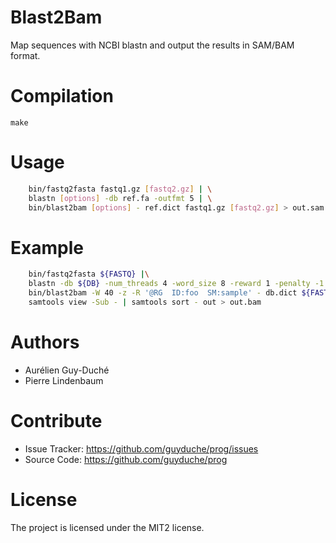 # Blast2Bam

Map sequences with NCBI blastn and output the results in SAM/BAM format.


# Compilation

```
make
```

# Usage

```bash
	bin/fastq2fasta fastq1.gz [fastq2.gz] | \
	blastn [options] -db ref.fa -outfmt 5 | \
	bin/blast2bam [options] - ref.dict fastq1.gz [fastq2.gz] > out.sam
```

# Example

```bash
	bin/fastq2fasta ${FASTQ} |\
	blastn -db ${DB} -num_threads 4 -word_size 8 -reward 1 -penalty -1 -gapopen 1 -gapextend 2 -outfmt 5 | \
	bin/blast2bam -W 40 -z -R '@RG	ID:foo	SM:sample' - db.dict ${FASTQ} | \
	samtools view -Sub - | samtools sort - out > out.bam
```

# Authors

- Aurélien Guy-Duché
- Pierre Lindenbaum


# Contribute

- Issue Tracker: https://github.com/guyduche/prog/issues
- Source Code: https://github.com/guyduche/prog


# License

The project is licensed under the MIT2 license.


